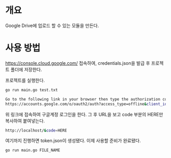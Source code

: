 # 개요
Google Drive에 업로드 할 수 있는 모듈을 만든다.

# 사용 방법
https://console.cloud.google.com/ 접속하여, credentials.json을 발급 후 프로젝트 폴더에 저장한다.

프로젝트를 실행한다.
```bash
go run main.go test.txt
```

```bash
Go to the following link in your browser then type the authorization code: 
https://accounts.google.com/o/oauth2/auth?access_type=offline&client_id=....
```
위 링크에 접속하여 구글계정 로그인을 한다.
그 후 URL을 보고 code 부분의 HERE만 복사하여 붙여넣는다.
```bash
http://localhost/&code=HERE
```
여기까지 진행하면 token.json이 생성됐다. 이제 사용할 준비가 완료됐다.

```bash
go run main.go FILE_NAME
```